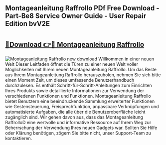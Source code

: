 ## Montageanleitung Raffrollo PDf Free Download - Part-Be8 Service Owner Guide - User Repair Edition bvV2E

# <h2><a href="http://df8lepe.blite.top/?on=Montageanleitung+Raffrollo">🔗Download 👉🔴 Montageanleitung Raffrollo</a></h2>

[![Montageanleitung Raffrollo new download](https://i.imgur.com/lujVjoI.png)](http://df8lepe.blite.top/?on=Montageanleitung+Raffrollo)
Willkommen in einer neuen Welt Dieser Leitfaden öffnet die Türen zu einer neuen Welt voller Möglichkeiten mit Ihrem neuen Montageanleitung Raffrollo. Um das Beste aus Ihrem Montageanleitung Raffrollo herauszuholen, nehmen Sie sich bitte einen Moment Zeit, um dieses umfassende Benutzerhandbuch durchzulesen. Es enthält Schritt-für-Schritt-Anleitungen zum Einrichten Ihres Produkts sowie detaillierte Informationen zur Verwendung der verschiedenen Funktionen und Funktionen. Montageanleitung Raffrollo bietet Benutzern eine beeindruckende Sammlung erweiterter Funktionen wie Gestensteuerung, Freisprechfunktion, anpassbare Verknüpfungen und automatisierte Aufgaben, die alle über die Benutzeroberfläche leicht zugänglich sind. Wir gehen davon aus, dass das Montageanleitung RaffrolloD eine wertvolle und informative Ressource auf Ihrem Weg zur Beherrschung der Verwendung Ihres neuen Gadgets war. Sollten Sie Hilfe oder Klärung benötigen, zögern Sie bitte nicht, unser Support-Team zu kontaktieren.
